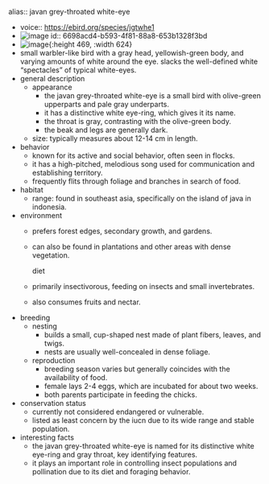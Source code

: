 alias:: javan grey-throated white-eye

- voice:: https://ebird.org/species/jgtwhe1
- ![image](https://ipfs.io/ipfs/QmY2M58EUovdtsoB8G7EoFM4fSY4KL83VYCosnfqeRmT3H)
  id:: 6698acd4-b593-4f81-88a8-653b1328f3bd
- ![image](https://ipfs.io/ipfs/QmYxbxwQBY4R7tM2ecN84wy4aR9XJkutq3G4kf4ujKy9F5){:height 469, :width 624}
- small warbler-like bird with a gray head, yellowish-green body, and varying amounts of white around the eye. slacks the well-defined white “spectacles” of typical white-eyes.
- general description
	- appearance
		- the javan grey-throated white-eye is a small bird with olive-green upperparts and pale gray underparts.
		- it has a distinctive white eye-ring, which gives it its name.
		- the throat is gray, contrasting with the olive-green body.
		- the beak and legs are generally dark.
	- size: typically measures about 12-14 cm in length.
- behavior
	- known for its active and social behavior, often seen in flocks.
	- it has a high-pitched, melodious song used for communication and establishing territory.
	- frequently flits through foliage and branches in search of food.
- habitat
	- range: found in southeast asia, specifically on the island of java in indonesia.
- environment
	- prefers forest edges, secondary growth, and gardens.
	- can also be found in plantations and other areas with dense vegetation.
	  
	  diet
	- primarily insectivorous, feeding on insects and small invertebrates.
	- also consumes fruits and nectar.
- breeding
	- nesting
		- builds a small, cup-shaped nest made of plant fibers, leaves, and twigs.
		- nests are usually well-concealed in dense foliage.
	- reproduction
		- breeding season varies but generally coincides with the availability of food.
		- female lays 2-4 eggs, which are incubated for about two weeks.
		- both parents participate in feeding the chicks.
- conservation status
	- currently not considered endangered or vulnerable.
	- listed as least concern by the iucn due to its wide range and stable population.
- interesting facts
	- the javan grey-throated white-eye is named for its distinctive white eye-ring and gray throat, key identifying features.
	- it plays an important role in controlling insect populations and pollination due to its diet and foraging behavior.